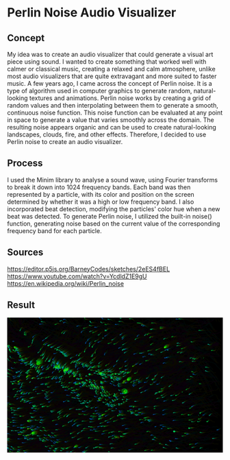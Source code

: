 # Perlin Noise Audio Visualizer

## Concept

My idea was to create an audio visualizer that could generate a visual art piece using sound. I wanted to create something that worked well with calmer or classical music, creating a relaxed and calm atmosphere, unlike most audio visualizers that are quite extravagant and more suited to faster music.
A few years ago, I came across the concept of Perlin noise. It is a type of algorithm used in computer graphics to generate random, natural-looking textures and animations. Perlin noise works by creating a grid of random values and then interpolating between them to generate a smooth, continuous noise function. This noise function can be evaluated at any point in space to generate a value that varies smoothly across the domain. The resulting noise appears organic and can be used to create natural-looking landscapes, clouds, fire, and other effects.
Therefore, I decided to use Perlin noise to create an audio visualizer.

## Process

I used the Minim library to analyse a sound wave, using Fourier transforms to break it down into 1024 frequency bands.
Each band was then represented by a particle, with its color and position on the screen determined by whether it was a high or low frequency band. 
I also incorporated beat detection, modifying the particles' color hue when a new beat was detected. 
To generate Perlin noise, I utilized the built-in noise() function, generating noise based on the current value of the corresponding frequency band for each particle.

## Sources

https://editor.p5js.org/BarneyCodes/sketches/2eES4fBEL
https://www.youtube.com/watch?v=YcdldZ1E9gU
https://en.wikipedia.org/wiki/Perlin_noise

## Result

![Screenshot](https://github.com/F-O-N-S-E-C-A/PerlinNoiseAudioVis/blob/main/img.png)
